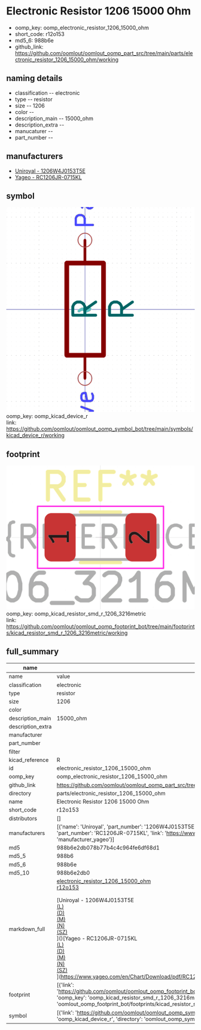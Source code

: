 # Electronic Resistor 1206 15000 Ohm

  
* oomp_key: oomp_electronic_resistor_1206_15000_ohm 
* short_code: r12o153
* md5_6: 988b6e  
* github_link: https://github.com/oomlout/oomlout_oomp_part_src/tree/main/parts/electronic_resistor_1206_15000_ohm/working  
## naming details
* classification -- electronic
* type -- resistor
* size -- 1206
* color -- 
* description_main -- 15000_ohm
* description_extra -- 
* manucaturer -- 
* part_number -- 


## manufacturers
* [Uniroyal - 1206W4J0153T5E]()  
* [Yageo - RC1206JR-0715KL](https://www.yageo.com/en/Chart/Download/pdf/RC1206JR-0715KL)  

## symbol

![](symbol/0/working/working_600.png)  
oomp_key: oomp_kicad_device_r  
link: https://github.com/oomlout/oomlout_oomp_symbol_bot/tree/main/symbols/kicad_device_r/working  

## footprint

![](footprint/0/working/working_600.png)  
oomp_key: oomp_kicad_resistor_smd_r_1206_3216metric  
link: https://github.com/oomlout/oomlout_oomp_footprint_bot/tree/main/footprints/kicad_resistor_smd_r_1206_3216metric/working  

## full_summary
| name | value | 
| --- | --- | 
| name | value | 
| classification | electronic | 
| type | resistor | 
| size | 1206 | 
| color |  | 
| description_main | 15000_ohm | 
| description_extra |  | 
| manufacturer |  | 
| part_number |  | 
| filter |  | 
| kicad_reference | R | 
| id | electronic_resistor_1206_15000_ohm | 
| oomp_key | oomp_electronic_resistor_1206_15000_ohm | 
| github_link | https://github.com/oomlout/oomlout_oomp_part_src/tree/main/parts/electronic_resistor_1206_15000_ohm/working | 
| directory | parts/electronic_resistor_1206_15000_ohm | 
| name | Electronic Resistor 1206 15000 Ohm | 
| short_code | r12o153 | 
| distributors | [] | 
| manufacturers | [{'name': 'Uniroyal', 'part_number': '1206W4J0153T5E', 'link': '', 'id': 'manufacturer_uniroyal'}, {'name': 'Yageo', 'part_number': 'RC1206JR-0715KL', 'link': 'https://www.yageo.com/en/Chart/Download/pdf/RC1206JR-0715KL', 'id': 'manufacturer_yageo'}] | 
| md5 | 988b6e2db078b77b4c4c964fe6df68d1 | 
| md5_5 | 988b6 | 
| md5_6 | 988b6e | 
| md5_10 | 988b6e2db0 | 
| markdown_full | [electronic_resistor_1206_15000_ohm](https://github.com/oomlout/oomlout_oomp_part_src/tree/main/parts/electronic_resistor_1206_15000_ohm/working)<br>[r12o153](https://github.com/oomlout/oomlout_oomp_part_src/tree/main/parts/electronic_resistor_1206_15000_ohm/working)<br><br>[Uniroyal - 1206W4J0153T5E<br>[(L)<br>](https://www.lcsc.com/search?q=1206W4J0153T5E)[(D)<br>](https://www.digikey.com/en/products?,keywords=1206W4J0153T5E)[(M)<br>](https://www.mouser.com/Search/Refine?Keyword=1206W4J0153T5E)[(N)<br>](https://www.newark.com/search?st=1206W4J0153T5E)[(SZ)<br>](https://so.szlcsc.com/global.html?k=1206W4J0153T5E)]()[Yageo - RC1206JR-0715KL<br>[(L)<br>](https://www.lcsc.com/search?q=RC1206JR-0715KL)[(D)<br>](https://www.digikey.com/en/products?,keywords=RC1206JR-0715KL)[(M)<br>](https://www.mouser.com/Search/Refine?Keyword=RC1206JR-0715KL)[(N)<br>](https://www.newark.com/search?st=RC1206JR-0715KL)[(SZ)<br>](https://so.szlcsc.com/global.html?k=RC1206JR-0715KL)](https://www.yageo.com/en/Chart/Download/pdf/RC1206JR-0715KL) | 
| footprint | [{'link': 'https://github.com/oomlout/oomlout_oomp_footprint_bot/tree/main/foootprntss/kicad_resistor_smd_r_1206_3216metric', 'oomp_key': 'oomp_kicad_resistor_smd_r_1206_3216metric', 'directory': 'oomlout_oomp_footprint_bot/footprints/kicad_resistor_smd_r_1206_3216metric//working/working.kicad_mod'}] | 
| symbol | [{'link': 'https://github.com/oomlout/oomlout_oomp_symbol_bot/tree/main/symbols/kicad_device_r', 'oomp_key': 'oomp_kicad_device_r', 'directory': 'oomlout_oomp_symbol_bot/symbols/kicad_device_r//working/working.kicad_sym'}] | 
